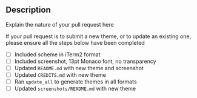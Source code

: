 ## Description

Explain the nature of your pull request here

If your pull request is to submit a new theme, or to update an existing one, please ensure all the steps below have been completed

- [ ] Included scheme in iTerm2 format
- [ ] Included screenshot, 13pt Monaco font, no transparency
- [ ] Updated `README.md` with new theme and screenshot
- [ ] Updated `CREDITS.md` with new theme
- [ ] Ran `update_all` to generate themes in all formats
- [ ] Updated `screenshots/README.md` with new theme
